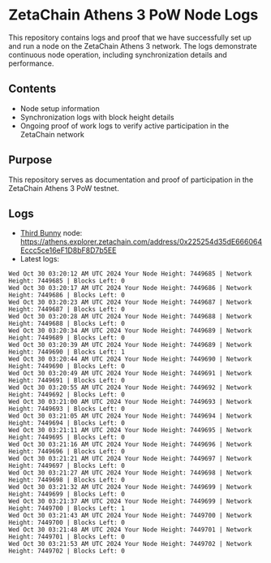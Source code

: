 # ZetaChain Athens 3 PoW Node Logs
This repository contains logs and proof that we have successfully set up and run a node on the ZetaChain Athens 3 network. The logs demonstrate continuous node operation, including synchronization details and performance.

## Contents
- Node setup information
- Synchronization logs with block height details
- Ongoing proof of work logs to verify active participation in the ZetaChain network

## Purpose
This repository serves as documentation and proof of participation in the ZetaChain Athens 3 PoW testnet.

## Logs

- [Third Bunny](https://thirdbunny.xyz/) node: https://athens.explorer.zetachain.com/address/0x225254d35dE666064Eccc5ce16eF1D8bF8D7b5EE
- Latest logs:
```
Wed Oct 30 03:20:12 AM UTC 2024 Your Node Height: 7449685 | Network Height: 7449685 | Blocks Left: 0
Wed Oct 30 03:20:17 AM UTC 2024 Your Node Height: 7449686 | Network Height: 7449686 | Blocks Left: 0
Wed Oct 30 03:20:23 AM UTC 2024 Your Node Height: 7449687 | Network Height: 7449687 | Blocks Left: 0
Wed Oct 30 03:20:28 AM UTC 2024 Your Node Height: 7449688 | Network Height: 7449688 | Blocks Left: 0
Wed Oct 30 03:20:34 AM UTC 2024 Your Node Height: 7449689 | Network Height: 7449689 | Blocks Left: 0
Wed Oct 30 03:20:39 AM UTC 2024 Your Node Height: 7449689 | Network Height: 7449690 | Blocks Left: 1
Wed Oct 30 03:20:44 AM UTC 2024 Your Node Height: 7449690 | Network Height: 7449690 | Blocks Left: 0
Wed Oct 30 03:20:49 AM UTC 2024 Your Node Height: 7449691 | Network Height: 7449691 | Blocks Left: 0
Wed Oct 30 03:20:55 AM UTC 2024 Your Node Height: 7449692 | Network Height: 7449692 | Blocks Left: 0
Wed Oct 30 03:21:00 AM UTC 2024 Your Node Height: 7449693 | Network Height: 7449693 | Blocks Left: 0
Wed Oct 30 03:21:05 AM UTC 2024 Your Node Height: 7449694 | Network Height: 7449694 | Blocks Left: 0
Wed Oct 30 03:21:11 AM UTC 2024 Your Node Height: 7449695 | Network Height: 7449695 | Blocks Left: 0
Wed Oct 30 03:21:16 AM UTC 2024 Your Node Height: 7449696 | Network Height: 7449696 | Blocks Left: 0
Wed Oct 30 03:21:21 AM UTC 2024 Your Node Height: 7449697 | Network Height: 7449697 | Blocks Left: 0
Wed Oct 30 03:21:27 AM UTC 2024 Your Node Height: 7449698 | Network Height: 7449698 | Blocks Left: 0
Wed Oct 30 03:21:32 AM UTC 2024 Your Node Height: 7449699 | Network Height: 7449699 | Blocks Left: 0
Wed Oct 30 03:21:37 AM UTC 2024 Your Node Height: 7449699 | Network Height: 7449700 | Blocks Left: 1
Wed Oct 30 03:21:43 AM UTC 2024 Your Node Height: 7449700 | Network Height: 7449700 | Blocks Left: 0
Wed Oct 30 03:21:48 AM UTC 2024 Your Node Height: 7449701 | Network Height: 7449701 | Blocks Left: 0
Wed Oct 30 03:21:53 AM UTC 2024 Your Node Height: 7449702 | Network Height: 7449702 | Blocks Left: 0
```
